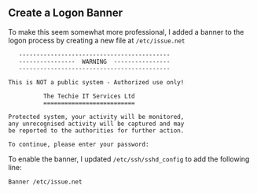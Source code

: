 ## Create a Logon Banner

To make this seem somewhat more professional, I added a banner to the logon process by creating a new file at `/etc/issue.net`
```
   -------------------------------------------
   ----------------  WARNING  ----------------
   -------------------------------------------

This is NOT a public system - Authorized use only!

          The Techie IT Services Ltd
          ==========================

Protected system, your activity will be monitored,
any unrecognised activity will be captured and may
be reported to the authorities for further action.

To continue, please enter your password:
```
To enable the banner, I updated `/etc/ssh/sshd_config` to add the following line:
```
Banner /etc/issue.net
```